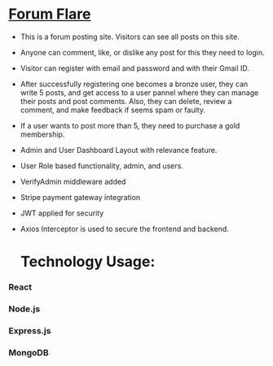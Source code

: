 # [Forum Flare](https://forum-flare.web.app)

- This is a forum posting site. Visitors can see all posts on this site.
- Anyone can comment, like, or dislike any post for this they need to login.
- Visitor can register with email and password and with their Gmail ID.
- After successfully registering one becomes a bronze user, they can write 5 posts, and get access to a user pannel where they can manage their posts and post comments. Also, they can delete, review a comment, and make feedback if seems spam or faulty.
- If a user wants to post more than 5, they need to purchase a gold membership.
- Admin and User Dashboard Layout with relevance feature.
- User Role based functionality, admin, and users.
- VerifyAdmin middleware added
- Stripe payment gateway integration
- JWT applied for security
- Axios Interceptor is used to secure the frontend and backend.

  # Technology Usage:
### React
### Node.js
### Express.js
### MongoDB

